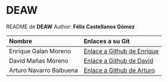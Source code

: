 # DEAW
README de **DEAW**
Author: **Félix Castellanos Gómez**

| Nombre                  | Enlaces a su Git                   |
| :---------------------- | :--------------------------------  |
| Enrique Galan Moreno    | [Enlace a Github de Enrique](https://github.com/Kike680)       |
| David Mañas Moreno      | [Enlace a Github de David](https://github.com/Dmm713)          |
| Arturo Navarro Balbuena | [Enlace a Github de Arturo](https://github.com/arturo51236)         |

